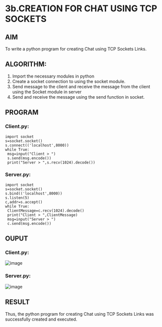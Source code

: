 # 3b.CREATION FOR CHAT USING TCP SOCKETS
## AIM
To write a python program for creating Chat using TCP Sockets Links.
## ALGORITHM:
1. Import the necessary modules in python
2. Create a socket connection to using the socket module.
3. Send message to the client and receive the message from the client using the Socket module in
 server
4. Send and receive the message using the send function in socket.
## PROGRAM
### Client.py:
```
import socket
s=socket.socket()
s.connect(('localhost',8000))
while True:
 msg=input("Client > ")
 s.send(msg.encode())
 print("Server > ",s.recv(1024).decode())
```
### Server.py:
```
import socket
s=socket.socket()
s.bind(('localhost',8000))
s.listen(5)
c,addr=s.accept()
while True:
 ClientMessage=c.recv(1024).decode()
 print("Client > ",ClientMessage)
 msg=input("Server > ")
 c.send(msg.encode())
```
## OUPUT
### Client.py:
![image](https://github.com/Yogeshvar005/3b_CHAT_USING_TCP_SOCKETS/assets/113497367/2e835c9d-0acb-40a6-a7a6-bd92343611f5)

### Server.py:
![image](https://github.com/Yogeshvar005/3b_CHAT_USING_TCP_SOCKETS/assets/113497367/eee6f6f6-e041-4a02-b5ac-3034dd972488)

## RESULT
Thus, the python program for creating Chat using TCP Sockets Links was successfully 
created and executed.

